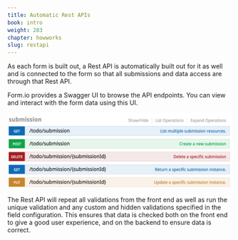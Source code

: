 ```yaml
---
title: Automatic Rest APIs
book: intro
weight: 203
chapter: howworks
slug: restapi
---
```

As each form is built out, a Rest API is automatically built out for it as well and is connected to the form so that all submissions and data access are through that Rest API.

Form.io provides a Swagger UI to browse the API endpoints. You can view and interact with the form data using this UI.

![](/assets/img/intro/intro-howworks-api.png)

The Rest API will repeat all validations from the front end as well as run the unique validation and any custom and hidden validations specified in the field configuration. This ensures that data is checked both on the front end to give a good user experience, and on the backend to ensure data is correct. 